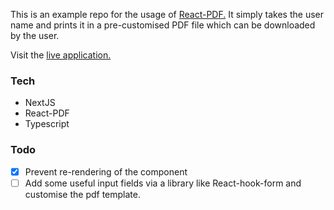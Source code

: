 This is an example repo for the usage of [React-PDF.](https://react-pdf.org/) It simply takes the user name and prints it in a pre-customised PDF file which can be downloaded by the user.

Visit the [live application.](https://typepdf.vercel.app)

### Tech

- NextJS
- React-PDF
- Typescript

### Todo

- [x] Prevent re-rendering of the component
- [ ] Add some useful input fields via a library like React-hook-form and customise the pdf template.
